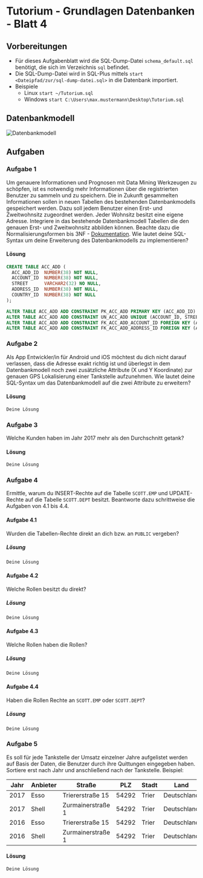 # Tutorium - Grundlagen Datenbanken - Blatt 4

## Vorbereitungen
* Für dieses Aufgabenblatt wird die SQL-Dump-Datei `schema_default.sql` benötigt, die sich im Verzeichnis `sql` befindet.
* Die SQL-Dump-Datei wird in SQL-Plus mittels `start <Dateipfad/zur/sql-dump-datei.sql>` in die Datenbank importiert.
* Beispiele
  * Linux `start ~/Tutorium.sql`
  * Windows `start C:\Users\max.mustermann\Desktop\Tutorium.sql`

## Datenbankmodell
![Datenbankmodell](./img/schema_default.png)

## Aufgaben

### Aufgabe 1
Um genauere Informationen und Prognosen mit Data Mining Werkzeugen zu schöpfen, ist es notwendig mehr Informationen über die registrierten Benutzer zu sammeln und zu speichern. Die in Zukunft gesammelten Informationen sollen in neuen Tabellen des bestehenden Datenbankmodells gespeichert werden. Dazu soll jedem Benutzer einen Erst- und Zweitwohnsitz zugeordnet werden. Jeder Wohnsitz besitzt eine eigene Adresse. Integriere in das bestehende Datenbankmodell Tabellen die den genauen Erst- und Zweitwohnsitz abbilden können. Beachte dazu die Normalisierungsformen bis 3NF - [Dokumentation](https://de.wikipedia.org/wiki/Normalisierung_(Datenbank)). Wie lautet deine SQL-Syntax um deine Erweiterung des Datenbankmodells zu implementieren?

#### Lösung
```sql
CREATE TABLE ACC_ADD (
  ACC_ADD_ID  NUMBER(38) NOT NULL,
  ACCOUNT_ID  NUMBER(38) NOT NULL,
  STREET      VARCHAR2(32) NO NULL,
  ADDRESS_ID  NUMBER(38) NOT NULL,
  COUNTRY_ID  NUMBER(38) NOT NULL
);

ALTER TABLE ACC_ADD ADD CONSTRAINT PK_ACC_ADD PRIMARY KEY (ACC_ADD_ID)
ALTER TABLE ACC_ADD ADD CONSTRAINT UN_ACC_ADD UNIQUE (ACCOUNT_ID, STREET, ADDRESS_ID, COUNTRY_ID);
ALTER TABLE ACC_ADD ADD CONSTRAINT FK_ACC_ADD_ACCOUNT_ID FOREIGN KEY (ACCOUNT_ID) REFERENCES ACCOUNT(ACCOUNT_ID);
ALTER TABLE ACC_ADD ADD CONSTRAINT FK_ACC_ADD_ADDRESS_ID FOREIGN KEY (ADDRESS_ID) REFERENCES ADDRESS(ADDRESS_ID);
```

### Aufgabe 2
Als App Entwickler/in für Android und iOS möchtest du dich nicht darauf verlassen, dass die Adresse exakt richtig ist und überlegst in dem Datenbankmodell noch zwei zusätzliche Attribute (X und Y Koordinate) zur genauen GPS Lokalisierung einer Tankstelle aufzunehmen. Wie lautet deine SQL-Syntax um das Datenbankmodell auf die zwei Attribute zu erweitern?

#### Lösung
```sql
Deine Lösung
```

### Aufgabe 3
Welche Kunden haben im Jahr 2017 mehr als den Durchschnitt getank?

#### Lösung
```sql
Deine Lösung
```

### Aufgabe 4
Ermittle, warum du INSERT-Rechte auf die Tabelle `SCOTT.EMP` und UPDATE-Rechte auf die Tabelle `SCOTT.DEPT` besitzt. Beantworte dazu schrittweise die Aufgaben von 4.1 bis 4.4.

#### Aufgabe 4.1
Wurden die Tabellen-Rechte direkt an dich bzw. an `PUBLIC` vergeben?

##### Lösung
```sql
Deine Lösung
```

#### Aufgabe 4.2
Welche Rollen besitzt du direkt?

##### Lösung
```sql
Deine Lösung
```

#### Aufgabe 4.3
Welche Rollen haben die Rollen?

##### Lösung
```sql
Deine Lösung
```

#### Aufgabe 4.4
Haben die Rollen Rechte an `SCOTT.EMP` oder `SCOTT.DEPT`?

##### Lösung
```sql
Deine Lösung
```

### Aufgabe 5
Es soll für jede Tankstelle der Umsatz einzelner Jahre aufgelistet werden auf Basis der Daten, die Benutzer durch ihre Quittungen eingegeben haben. Sortiere erst nach Jahr und anschließend nach der Tankstelle. Beispiel:

| Jahr  | Anbieter  | Straße            | PLZ   | Stadt | Land          | Umsatz    |
| ----- | --------- | ----------------- | ----- | ----- | --------------| --------- |
| 2017  | Esso      | Triererstraße 15  | 54292 | Trier | Deutschland   | 54784.14  |
| 2017  | Shell     | Zurmainerstraße 1 | 54292 | Trier | Deutschland   | 67874.78  |
| 2016  | Esso      | Triererstraße 15  | 54292 | Trier | Deutschland   | 57412.66  |
| 2016  | Shell     | Zurmainerstraße 1 | 54292 | Trier | Deutschland   | 72478.42  |

#### Lösung
```sql
Deine Lösung
```


